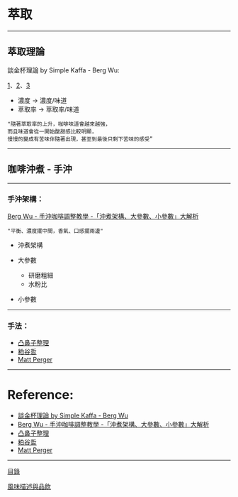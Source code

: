 # 萃取
---
## 萃取理論

談金杯理論 by Simple Kaffa - Berg Wu:

[1]、[2]、[3]
- 濃度 -> 濃度/味道
- 萃取率 -> 萃取率/味道
```
"隨著萃取率的上升，咖啡味道會越來越強，
而且味道會從一開始酸甜感比較明顯，
慢慢的變成有苦味伴隨著出現，甚至到最後只剩下苦味的感受”
```

---
## 咖啡沖煮 - 手沖

---

### 手沖架構：

[Berg Wu - 手沖咖啡調整教學 -「沖煮架構、大參數、小參數」大解析]

```
"平衡、濃度擺中間，香氣、口感擺兩邊"
```
- 沖煮架構

- 大參數
	- 研磨粗細
	- 水粉比
	
- 小參數

---

### 手法：

- [凸鼻子整理]
- [粕谷哲]
- [Matt Perger]

---
# Reference:
- [談金杯理論 by Simple Kaffa - Berg Wu]
- [Berg Wu - 手沖咖啡調整教學 -「沖煮架構、大參數、小參數」大解析]
- [凸鼻子整理]
- [粕谷哲]
- [Matt Perger]



[1]: https://simplekaffa.com/journal/bergs-coffee-gold-cup-1
[2]: https://simplekaffa.com/journal/bergs-coffee-gold-cup-2
[3]: https://simplekaffa.com/journal/bergs-coffee-gold-cup-3
[談金杯理論 by Simple Kaffa - Berg Wu]: https://simplekaffa.com/journal/bergs-coffee-gold-cup-1
[Berg Wu - 手沖咖啡調整教學 -「沖煮架構、大參數、小參數」大解析]: https://simplekaffa.com/journal/%E6%89%8B%E6%B2%96%E8%AA%BF%E6%95%B4%E6%95%99%E5%AD%B8
[凸鼻子整理]: http://www.bignosecafe.com/blogs/special-column/19628
[粕谷哲]: https://caffes.me/2019/03/19/%E3%80%8C46%E6%B3%95%E5%89%87%E3%80%8D-%E4%BA%BA%E4%BA%BA%E9%83%BD%E5%8F%AF%E4%BB%A5%E8%BC%95%E9%AC%86%E5%9C%B0%E6%B2%96%E5%87%BA%E4%B8%80%E6%9D%AF%E5%A5%BD%E5%92%96%E5%95%A1/
[Matt Perger]: https://vimeo.com/46612013

---
[目錄]

[風味描述與品飲]

[目錄]: README.md
[風味描述與品飲]: 風味描述與品飲.md